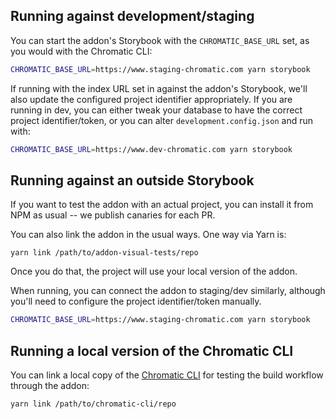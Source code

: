 ## Running against development/staging

You can start the addon's Storybook with the `CHROMATIC_BASE_URL` set, as you would with the Chromatic CLI:

```bash
CHROMATIC_BASE_URL=https://www.staging-chromatic.com yarn storybook
```

If running with the index URL set in against the addon's Storybook, we'll also update the configured
project identifier appropriately. If you are running in dev, you can either tweak your database to have
the correct project identifier/token, or you can alter `development.config.json` and run with:

```bash
CHROMATIC_BASE_URL=https://www.dev-chromatic.com yarn storybook
```

## Running against an outside Storybook

If you want to test the addon with an actual project, you can install it from NPM as usual -- we publish canaries for each PR.

You can also link the addon in the usual ways. One way via Yarn is:

```
yarn link /path/to/addon-visual-tests/repo
```

Once you do that, the project will use your local version of the addon.

When running, you can connect the addon to staging/dev similarly, although you'll need to configure the project identifier/token manually.

```bash
CHROMATIC_BASE_URL=https://www.staging-chromatic.com yarn storybook
```

## Running a local version of the Chromatic CLI

You can link a local copy of the [Chromatic CLI](https://github.com/chromaui/chromatic-cli) for testing the build workflow through the addon:

```
yarn link /path/to/chromatic-cli/repo
```
